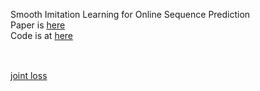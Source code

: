 
Smooth Imitation Learning for Online Sequence Prediction    
Paper is [here](https://arxiv.org/abs/1606.00968)    
Code is at [here](https://github.com/hoangminhle/SIMILE/blob/master/camera_simile.py)  


![]()
--
[joint loss](https://github.com/hoangminhle/SIMILE/blob/master/camera_simile.py#L102-L110)   


